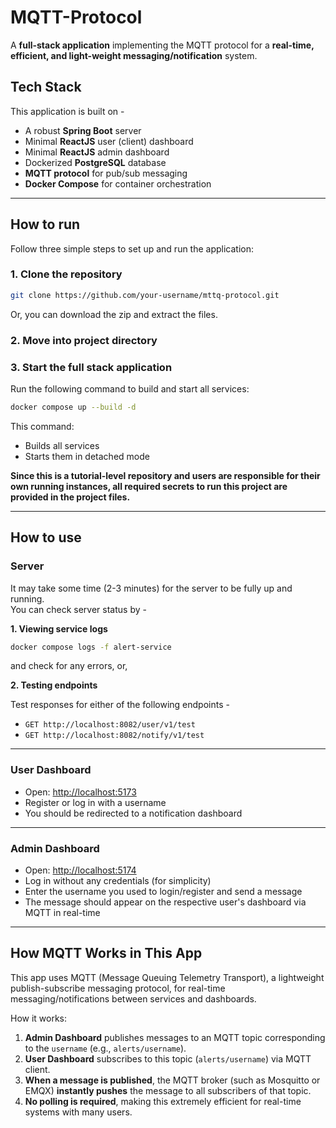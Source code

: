 # MQTT-Protocol

A **full-stack application** implementing the MQTT protocol for a **real-time, efficient, and light-weight messaging/notification** system.

## Tech Stack

This application is built on -

- A robust **Spring Boot** server
- Minimal **ReactJS** user (client) dashboard
- Minimal **ReactJS** admin dashboard
- Dockerized **PostgreSQL** database
- **MQTT protocol** for pub/sub messaging
- **Docker Compose** for container orchestration

---

## How to run

Follow three simple steps to set up and run the application:

### 1. Clone the repository

```bash
git clone https://github.com/your-username/mttq-protocol.git
```

Or, you can download the zip and extract the files.

### 2. Move into project directory

### 3. Start the full stack application

Run the following command to build and start all services:

```bash
docker compose up --build -d
```

This command:

- Builds all services
- Starts them in detached mode

**Since this is a tutorial-level repository and users are responsible for their own running instances, all required secrets to run this project are provided in the project files.**

---

## How to use

### Server

It may take some time (2-3 minutes) for the server to be fully up and running.  
You can check server status by -

**1. Viewing service logs**

```bash
docker compose logs -f alert-service
```

and check for any errors, or,

**2. Testing endpoints**

Test responses for either of the following endpoints -

- `GET http://localhost:8082/user/v1/test`
- `GET http://localhost:8082/notify/v1/test`

---

### User Dashboard

- Open: [http://localhost:5173](http://localhost:5173)
- Register or log in with a username
- You should be redirected to a notification dashboard

---

### Admin Dashboard

- Open: [http://localhost:5174](http://localhost:5174)
- Log in without any credentials (for simplicity)
- Enter the username you used to login/register and send a message
- The message should appear on the respective user's dashboard via MQTT in real-time

---

## How MQTT Works in This App

This app uses MQTT (Message Queuing Telemetry Transport), a lightweight publish-subscribe messaging protocol, for real-time messaging/notifications between services and dashboards.

How it works:

1. **Admin Dashboard** publishes messages to an MQTT topic corresponding to the `username` (e.g., `alerts/username`).
2. **User Dashboard** subscribes to this topic (`alerts/username`) via MQTT client.
3. **When a message is published**, the MQTT broker (such as Mosquitto or EMQX) **instantly pushes** the message to all subscribers of that topic.
4. **No polling is required**, making this extremely efficient for real-time systems with many users.
